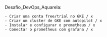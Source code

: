 
Desafio_DevOps_Aquarela:
    
    
    
    
    - Criar uma conta free/trial no GKE / x
    - Criar um cluster de GKE com autopilot / x
    - Instalar e configurar o prometheus / x
    - Conectar o prometheus com grafana / x
    


